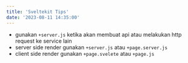 ```yaml
---
title: 'Sveltekit Tips'
date: '2023-08-11 14:35:00'
---
```


- gunakan `+server.js` ketika akan membuat api atau melakukan http request ke service lain
- server side render gunakan `+server.js` atau `+page.server.js`
- client side render gunakan `+page.svelete` atau `+page.js`